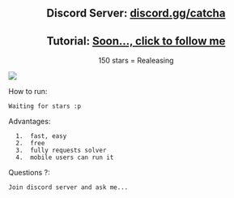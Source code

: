 <h2 align="center">Discord Server: <a href="https://discord.gg/catcha">discord.gg/catcha</a></h2>
<h2 align="center">Tutorial: <a href="https://www.youtube.com/channel/UCoNVWCMYp8Fs50wPeefw_7A">Soon..., click to follow me</a></h2>



<p align="center">
150 stars = Realeasing
</p

<p align="center"> 
<img src="[https://cdn.discordapp.com/attachments/979095432682676264/996481048605106186/unknown.png](https://discord.com/channels/1001219604569391255/1001219604569391258/1001548782565077164)"></img>
</p

How to run:
```
Waiting for stars :p
```

Advantages:
```
  1.  fast, easy
  2.  free
  3.  fully requests solver
  4.  mobile users can run it
```
Questions ?:
```
Join discord server and ask me...
```
